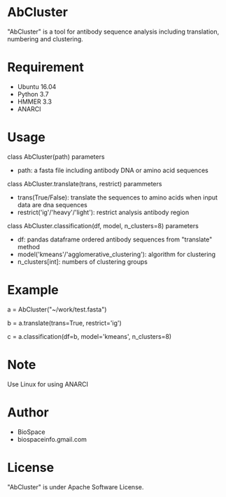 # AbCluster
"AbCluster" is a tool for antibody sequence analysis including translation, numbering and clustering.

# Requirement
* Ubuntu 16.04
* Python 3.7
* HMMER 3.3
* ANARCI

# Usage
class AbCluster(path)
parameters
* path: a fasta file including antibody DNA or amino acid sequences

class AbCluster.translate(trans, restrict)
parammeters
* trans(True/False): translate the sequences to amino acids when input data are dna sequences
* restrict('ig'/'heavy'/'light'): restrict analysis antibody region

class AbCluster.classification(df, model, n_clusters=8)
parameters
* df: pandas dataframe ordered antibody sequences from "translate" method
* model('kmeans'/'agglomerative_clustering'): algorithm for clustering
* n_clusters[int]: numbers of clustering groups 

# Example

a = AbCluster("~/work/test.fasta")

b = a.translate(trans=True, restrict='ig')

c = a.classification(df=b, model='kmeans', n_clusters=8)


# Note

Use Linux for using ANARCI

# Author

* BioSpace
* biospaceinfo.gmail.com

# License

"AbCluster" is under Apache Software License.

